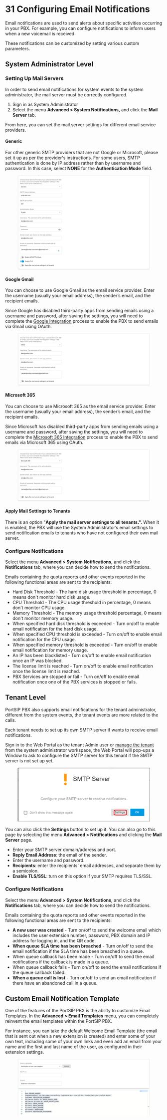 # 31 Configuring Email Notifications

Email notifications are used to send alerts about specific activities occurring in your PBX. For example, you can configure notifications to inform users when a new voicemail is received.

These notifications can be customized by setting various custom parameters.

## System Administrator Level

### Setting Up Mail Servers

In order to send email notifications for system events to the system administrator, the mail server must be correctly configured.&#x20;

1. Sign in as System Administrator
2. Select the menu **Advanced > System Notifications,** and click the **Mail Server** tab.

From here, you can set the mail server settings for different email service providers.

#### Generic

For other generic SMTP providers that are not Google or Microsoft, please set it up as per the provider's instructions. For some users, SMTP authentication is done by IP address rather than by username and password. In this case, select **NONE** for the **Authentication Mode** field.

<figure><img src="../../.gitbook/assets/mai-server-admin-1.png" alt=""><figcaption></figcaption></figure>

#### Google Gmail

You can choose to use Google Gmail as the email service provider. Enter the username (usually your email address), the sender’s email, and the recipient emails.

Since Google has disabled third-party apps from sending emails using a username and password, after saving the settings, you will need to complete the [Google Integration](https://support.portsip.com/portsip-communications-solution/portsip-pbx-administration-guide/29-integrations/google-workspace-integration) process to enable the PBX to send emails via Gmail using OAuth.

<figure><img src="../../.gitbook/assets/mai-server-admin-2.png" alt=""><figcaption></figcaption></figure>

#### Microsoft 365

You can choose to use Microsoft 365 as the email service provider. Enter the username (usually your email address), the sender’s email, and the recipient emails.

Since Microsoft has disabled third-party apps from sending emails using a username and password, after saving the settings, you will need to complete the [Microsoft 365 Integration](https://support.portsip.com/portsip-communications-solution/portsip-pbx-administration-guide/29-integrations/microsoft-365-integration) process to enable the PBX to send emails via Microsoft 365 using OAuth.

<figure><img src="../../.gitbook/assets/mai-server-admin-3.png" alt=""><figcaption></figcaption></figure>

#### Apply Mail Settings to Tenants

There is an option "**Apply the mail server settings to all tenants.".** When it is enabled, the PBX will use the System Administrator’s email settings to send notification emails to tenants who have not configured their own mail server.

### Configure Notifications

Select the menu **Advanced > System Notifications,** and click the **Notifications** tab, where you can decide how to send the notifications.

Emails containing the quota reports and other events reported in the following functional areas are sent to the recipients:

* Hard Disk Threshold - The hard disk usage threshold in percentage, 0 means don't monitor hard disk usage.
* CPU Threshold - The CPU usage threshold in percentage, 0 means don't monitor CPU usage.
* Memory Threshold - The memory usage threshold percentage, 0 means don't monitor memory usage.
* When specified hard disk threshold is exceeded - Turn on/off to enable email notification for the hard disk usage.
* When specified CPU threshold is exceeded - Turn on/off to enable email notification for the CPU usage.
* When specified memory threshold is exceeded - Turn on/off to enable email notification for memory usage.
* An IP has been blacklisted - Turn on/off to enable email notification once an IP was blocked.
* The license limit is reached - Turn on/off to enable email notification once the license limit is reached.
* PBX Services are stopped or fail  - Turn on/off to enable email notification once one of the PBX services is stopped or fails.

## Tenant Level

PortSIP PBX also supports email notifications for the tenant administrator, different from the system events, the tenant events are more related to the calls.

Each tenant needs to set up its own SMTP server if wants to receive email notifications.

Sign in to the Web Portal as the tenant Admin user or [manage the tenant](3-tenant-management.md#3.4-managing-tenant) from the system administrator workspace, the Web Portal will pop-ups a Window to ask to configure the SMTP server for this tenant if the SMTP server is not set up yet.&#x20;

<figure><img src="../../.gitbook/assets/tenant_smtp.png" alt=""><figcaption></figcaption></figure>

You can also click the **Settings** button to set up it. You can also go to this page by selecting the menu **Advanced > Notifications** and clicking the **Mail Server** page.

* Enter your SMTP server domain/address and port.
* **Reply Email Address**: the email of the sender.
* Enter the username and password.
* **Recipients**: enter the recipients' email addresses, and separate them by a semicolon.
* **Enable TLS/SSL**: turn on this option if your SMTP requires TLS/SSL.

### Configure Notifications

Select the menu **Advanced > System Notifications,** and click the **Notifications** tab, where you can decide how to send the notifications.

Emails containing the quota reports and other events reported in the following functional areas are sent to the recipients:

* **A new user was created** - Turn on/off to send the welcome email which includes the user extension number, password, PBX domain and IP address for logging in, and the QR code.
* **When queue SLA time has been breached** - Turn on/off to send the email notification if the SLA time has been breached in a queue.
* When queue callback has been made - Turn on/off to send the email notifications if the callback is made in a queue.
* When queue callback fails - Turn on/off to send the email notifications if the queue callback failed.
* **When a queue call is lost** - Turn on/off to send an email notification if there have an abandoned call in a queue.

## Custom Email Notification Template

One of the features of the PortSIP PBX is the ability to customize Email Templates. In the **Advanced > Email Templates** menu, you can completely reinvent the email templates within the PortSIP PBX.

For instance, you can take the default Welcome Email Template (the email that is sent out when a new extension is created) and enter some of your own text, including some of your own links and even add an email from your name and the first and last name of the user, as configured in their extension settings.

<figure><img src="../../.gitbook/assets/email_template.png" alt=""><figcaption></figcaption></figure>

